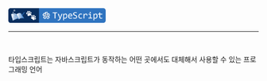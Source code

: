 <a href="https://github.com/seol-yu/TIL/tree/master/TypeScript" target="_blank"><img src="https://github.com/seol-yu/TIL/blob/master/images/typescript-badge-logo.png?raw=true" height=30 /></a>
<br />

---

<br />

타입스크립트는 자바스크립트가 동작하는 어떤 곳에서도 대체해서 사용할 수 있는 프로그래밍 언어

